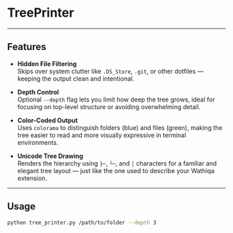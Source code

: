# TreePrinter
---

## Features

- **Hidden File Filtering**  
  Skips over system clutter like `.DS_Store`, `.git`, or other dotfiles — keeping the output clean and intentional.

- **Depth Control**  
  Optional `--depth` flag lets you limit how deep the tree grows, ideal for focusing on top-level structure or avoiding overwhelming detail.

- **Color-Coded Output**  
  Uses `colorama` to distinguish folders (blue) and files (green), making the tree easier to read and more visually expressive in terminal environments.

- **Unicode Tree Drawing**  
  Renders the hierarchy using `├─`, `└─`, and `│` characters for a familiar and elegant tree layout — just like the one used to describe your Wathiqa extension.

---

## Usage

```bash
python tree_printer.py /path/to/folder --depth 3
